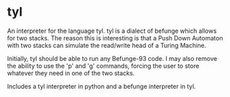 tyl
================================================================================

An interpreter for the language tyl. tyl is a dialect of befunge which allows for two stacks. The reason this is interesting is that a Push Down Automaton with two stacks can simulate the read/write head of a Turing Machine.

Initially, tyl should be able to run any Befunge-93 code. I may also remove the ability to use the 'p' and 'g' commands, forcing the user to store whatever they need in one of the two stacks.

Includes a tyl interpreter in python and a befunge interpreter in tyl.
